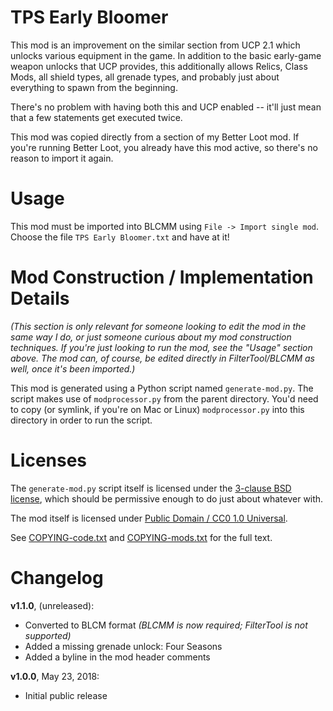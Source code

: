 TPS Early Bloomer
=================

This mod is an improvement on the similar section from UCP 2.1 which unlocks
various equipment in the game.  In addition to the basic early-game weapon
unlocks that UCP provides, this additionally allows Relics, Class Mods, all
shield types, all grenade types, and probably just about everything to spawn
from the beginning.

There's no problem with having both this and UCP enabled -- it'll just mean
that a few statements get executed twice.

This mod was copied directly from a section of my Better Loot mod.  If you're
running Better Loot, you already have this mod active, so there's no reason to
import it again.

Usage
=====

This mod must be imported into BLCMM using `File -> Import single mod`.
Choose the file `TPS Early Bloomer.txt` and have at it!

Mod Construction / Implementation Details
=========================================

*(This section is only relevant for someone looking to edit the mod in the
same way I do, or just someone curious about my mod construction techniques.
If you're just looking to run the mod, see the "Usage" section above.  The
mod can, of course, be edited directly in FilterTool/BLCMM as well, once it's
been imported.)*

This mod is generated using a Python script named `generate-mod.py`.  The
script makes use of `modprocessor.py` from the parent directory.  You'd need
to copy (or symlink, if you're on Mac or Linux) `modprocessor.py` into this
directory in order to run the script.

Licenses
========

The `generate-mod.py` script itself is licensed under the
[3-clause BSD license](https://opensource.org/licenses/BSD-3-Clause),
which should be permissive enough to do just about whatever with.

The mod itself is licensed under
[Public Domain / CC0 1.0 Universal](https://creativecommons.org/publicdomain/zero/1.0/).

See [COPYING-code.txt](../COPYING-code.txt) and [COPYING-mods.txt](../COPYING-mods.txt)
for the full text.

Changelog
=========

**v1.1.0**, (unreleased):
 * Converted to BLCM format *(BLCMM is now required; FilterTool is not supported)*
 * Added a missing grenade unlock: Four Seasons
 * Added a byline in the mod header comments

**v1.0.0**, May 23, 2018:
 * Initial public release
